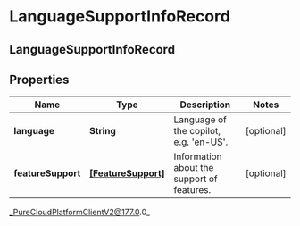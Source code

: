 # LanguageSupportInfoRecord

## LanguageSupportInfoRecord

## Properties

|Name | Type | Description | Notes|
|------------ | ------------- | ------------- | -------------|
| **language** | **String** | Language of the copilot, e.g. &#39;en-US&#39;. | [optional] |
| **featureSupport** | [**[FeatureSupport]**]([FeatureSupport]) | Information about the support of features. | [optional] |



_PureCloudPlatformClientV2@177.0.0_
